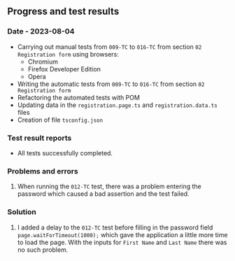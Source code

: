 ## Progress and test results

### Date - 2023-08-04

- Carrying out manual tests from `009-TC` to `016-TC` from section `02 Registration form` using browsers:
    - Chromium
    - Firefox Developer Edition
    - Opera
- Writing the automatic tests from `009-TC` to `016-TC` from section `02 Registration form`
- Refactoring the automated tests with POM
- Updating data in the `registration.page.ts` and `registration.data.ts` files
- Creation of file `tsconfig.json`

### Test result reports

- All tests successfully completed.

### Problems and errors

1. When running the `012-TC` test, there was a problem entering the password which caused a bad assertion and the test failed.

### Solution

1. I added a delay to the `012-TC` test before filling in the password field `page.waitForTimeout(1000);` which gave the application a little more time to load the page.
With the inputs for `First Name` and `Last Name` there was no such problem.